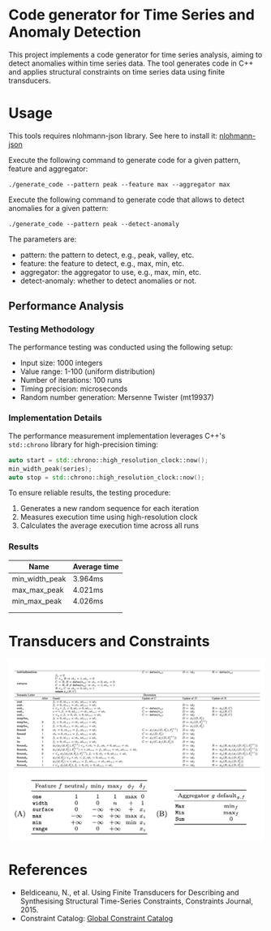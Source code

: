 # Code generator for Time Series and Anomaly Detection

This project implements a code generator for time series analysis, aiming to detect anomalies within time series data. 
The tool generates code in C++ and applies structural constraints on time series data using finite transducers.

# Usage
This tools requires nlohmann-json library. See here to install it: [nlohmann-json](https://github.com/nlohmann/json)

Execute the following command to generate code for a given pattern, feature and aggregator:
```
./generate_code --pattern peak --feature max --aggregator max
```
Execute the following command to generate code that allows to detect anomalies for a given pattern:
```
./generate_code --pattern peak --detect-anomaly
```
The parameters are:
- pattern: the pattern to detect, e.g., peak, valley, etc.
- feature: the feature to detect, e.g., max, min, etc.
- aggregator: the aggregator to use, e.g., max, min, etc.
- detect-anomaly: whether to detect anomalies or not.

## Performance Analysis

### Testing Methodology
The performance testing was conducted using the following setup:
- Input size: 1000 integers
- Value range: 1-100 (uniform distribution)
- Number of iterations: 100 runs
- Timing precision: microseconds
- Random number generation: Mersenne Twister (mt19937)

### Implementation Details
The performance measurement implementation leverages C++'s `std::chrono` library for high-precision timing:
```cpp
auto start = std::chrono::high_resolution_clock::now();
min_width_peak(series);
auto stop = std::chrono::high_resolution_clock::now();
```

To ensure reliable results, the testing procedure:
1. Generates a new random sequence for each iteration
2. Measures execution time using high-resolution clock
3. Calculates the average execution time across all runs

### Results

| Name           | Average time |
|----------------|--------------|
| min_width_peak | 3.964ms      |
| max_max_peak   | 4.021ms      |
| min_max_peak   | 4.026ms      |
|                |              |
|                |              |


# Transducers and Constraints
![transducer](/.github/images/transducer.png)
![constraint](/.github/images/constraint.png)

# References
- Beldiceanu, N., et al. Using Finite Transducers for Describing and Synthesising Structural Time-Series Constraints, Constraints Journal, 2015.
- Constraint Catalog: [Global Constraint Catalog](https://arxiv.org/abs/1609.08925)
